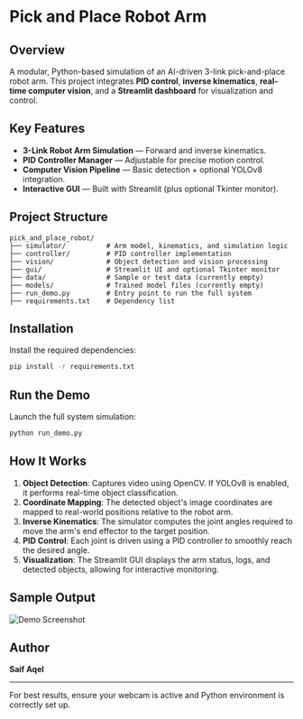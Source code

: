 # Pick and Place Robot Arm

##  Overview
A modular, Python-based simulation of an AI-driven 3-link pick-and-place robot arm. This project integrates **PID control**, **inverse kinematics**, **real-time computer vision**, and a **Streamlit dashboard** for visualization and control.

##  Key Features
-  **3-Link Robot Arm Simulation** — Forward and inverse kinematics.
-  **PID Controller Manager** — Adjustable for precise motion control.
-  **Computer Vision Pipeline** — Basic detection + optional YOLOv8 integration.
-  **Interactive GUI** — Built with Streamlit (plus optional Tkinter monitor).

##  Project Structure
```
pick_and_place_robot/
├── simulator/          # Arm model, kinematics, and simulation logic
├── controller/         # PID controller implementation
├── vision/             # Object detection and vision processing
├── gui/                # Streamlit UI and optional Tkinter monitor
├── data/               # Sample or test data (currently empty)
├── models/             # Trained model files (currently empty)
├── run_demo.py         # Entry point to run the full system
├── requirements.txt    # Dependency list
```

##  Installation
Install the required dependencies:
```bash
pip install -r requirements.txt
```

##  Run the Demo
Launch the full system simulation:
```bash
python run_demo.py
```

##  How It Works
1. **Object Detection**: Captures video using OpenCV. If YOLOv8 is enabled, it performs real-time object classification.
2. **Coordinate Mapping**: The detected object's image coordinates are mapped to real-world positions relative to the robot arm.
3. **Inverse Kinematics**: The simulator computes the joint angles required to move the arm's end effector to the target position.
4. **PID Control**: Each joint is driven using a PID controller to smoothly reach the desired angle.
5. **Visualization**: The Streamlit GUI displays the arm status, logs, and detected objects, allowing for interactive monitoring.

##  Sample Output
![Demo Screenshot](docs/screenshot_placeholder.png)

##  Author
**Saif Aqel**  


---

For best results, ensure your webcam is active and Python environment is correctly set up.


